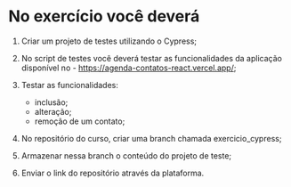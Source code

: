 # No exercício você deverá

1) Criar um projeto de testes utilizando o Cypress;

2) No script de testes você deverá testar as funcionalidades da aplicação disponível no       -  <https://agenda-contatos-react.vercel.app/>;

3) Testar as funcionalidades:
    - inclusão;
    - alteração;
    - remoção de um contato;

4) No repositório do curso, criar uma branch chamada exercicio_cypress;

5) Armazenar nessa branch o conteúdo do projeto de teste;

6) Enviar o link do repositório através da plataforma.
